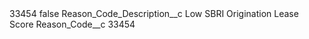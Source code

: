 <?xml version="1.0" encoding="UTF-8"?>
<CustomMetadata xmlns="http://soap.sforce.com/2006/04/metadata" xmlns:xsi="http://www.w3.org/2001/XMLSchema-instance" xmlns:xsd="http://www.w3.org/2001/XMLSchema">
    <label>33454</label>
    <protected>false</protected>
    <values>
        <field>Reason_Code_Description__c</field>
        <value xsi:type="xsd:string">Low SBRI Origination Lease Score</value>
    </values>
    <values>
        <field>Reason_Code__c</field>
        <value xsi:type="xsd:string">33454</value>
    </values>
</CustomMetadata>
